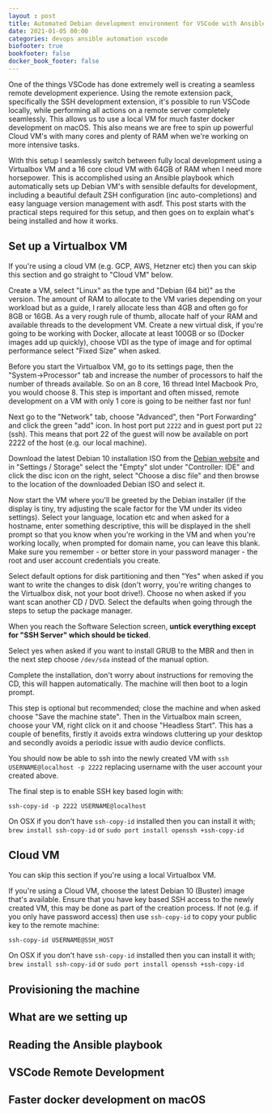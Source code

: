 ```yaml
---
layout : post
title: Automated Debian development environment for VSCode with Ansible
date: 2021-01-05 00:00
categories: devops ansible automation vscode
biofooter: true
bookfooter: false
docker_book_footer: false
---
```


One of the things VSCode has done extremely well is creating a seamless remote development experience. Using the remote extension pack, specifically the SSH development extension, it's possible to run VSCode locally, while performing all actions on a remote server completely seamlessly. This allows us to use a local VM for much faster docker development on macOS. This also means we are free to spin up powerful Cloud VM's with many cores and plenty of RAM when we're working on more intensive tasks.

With this setup I seamlessly switch between fully local development using a Virtualbox VM and a 16 core cloud VM with 64GB of RAM when I need more horsepower. This is accomplished using an Ansible playbook which automatically sets up Debian VM's with sensible defaults for development, including a beautiful default ZSH configuration (inc auto-completions) and easy language version management with asdf. This post starts with the practical steps required for this setup, and then goes on to explain what's being installed and how it works.

## Set up a Virtualbox VM

If you're using a cloud VM (e.g. GCP, AWS, Hetzner etc) then you can skip this section and go straight to "Cloud VM" below. 

Create a VM, select "Linux" as the type and "Debian (64 bit)" as the version. The amount of RAM to allocate to the VM varies depending on your workload but as a guide, I rarely allocate less than 4GB and often go for 8GB or 16GB. As a very rough rule of thumb, allocate half of your RAM and available threads to the development VM. Create a new virtual disk, if you're going to be working with Docker, allocate at least 100GB or so (Docker images add up quickly), choose VDI as the type of image and for optimal performance select "Fixed Size" when asked.

Before you start the Virtualbox VM, go to its settings page, then the "System->Processor" tab and increase the number of processors to half the number of threads available. So on an 8 core, 16 thread Intel Macbook Pro, you would choose 8. This step is important and often missed, remote development on a VM with only 1 core is going to be neither fast nor fun!

Next go to the "Network" tab, choose "Advanced", then "Port Forwarding" and click the green "add" icon. In host port put `2222` and in guest port put `22` (ssh). This means that port 22 of the guest will now be available on port 2222 of the host (e.g. our local machine).   

Download the latest Debian 10 installation ISO from the [Debian website](https://www.debian.org) and in "Settings / Storage" select the "Empty" slot under "Controller: IDE" and click the disc icon on the right, select "Choose a disc file" and then browse to the location of the downloaded Debian ISO and select it.

Now start the VM where you'll be greeted by the Debian installer (if the display is tiny, try adjusting the scale factor for the VM under its video settings). Select your language, location etc and when asked for a hostname, enter something descriptive, this will be displayed in the shell prompt so that you know when you're working in the VM and when you're working locally, when prompted for domain name, you can leave this blank. Make sure you remember - or better store in your password manager - the root and user account credentials you create.

Select default options for disk partitioning and then "Yes" when asked if you want to write the changes to disk (don't worry, you're writing changes to the Virtualbox disk, not your boot drive!). Choose no when asked if you want scan another CD / DVD. Select the defaults when going through the steps to setup the package manager.

When you reach the Software Selection screen, **untick everything except for "SSH Server" which should be ticked**.

Select yes when asked if you want to install GRUB to the MBR and then in the next step choose `/dev/sda` instead of the manual option.

Complete the installation, don't worry about instructions for removing the CD, this will happen automatically. The machine will then boot to a login prompt. 

This step is optional but recommended; close the machine and when asked choose "Save the machine state". Then in the Virtualbox main screen, choose your VM, right click on it and choose "Headless Start". This has a couple of benefits, firstly it avoids extra windows cluttering up your desktop and secondly avoids a periodic issue with audio device conflicts.

You should now be able to ssh into the newly created VM with `ssh USERNAME@localhost -p 2222` replacing username with the user account your created above.

The final step is to enable SSH key based login with:

```
ssh-copy-id -p 2222 USERNAME@localhost
```

On OSX if you don't have `ssh-copy-id` installed then you can install it with; `brew install ssh-copy-id` or `sudo port install openssh +ssh-copy-id`

## Cloud VM

You can skip this section if you're using a local Virtualbox VM.

If you're using a Cloud VM, choose the latest Debian 10 (Buster) image that's available. Ensure that you have key based SSH access to the newly created VM, this may be done as part of the creation process. If not (e.g. if you only have password access) then use `ssh-copy-id` to copy your public key to the remote machine:

```bash
ssh-copy-id USERNAME@SSH_HOST
```

On OSX if you don't have `ssh-copy-id` installed then you can install it with; `brew install ssh-copy-id` or `sudo port install openssh +ssh-copy-id`

## Provisioning the machine

## 

## What are we setting up

## Reading the Ansible playbook

## VSCode Remote Development

## Faster docker development on macOS